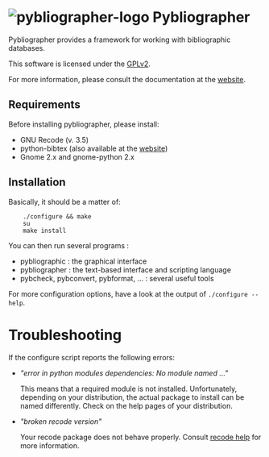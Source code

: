 # ![pybliographer-logo] Pybliographer

Pybliographer provides a framework for working with bibliographic
databases.

This software is licensed under the [GPLv2][license].

For more information, please consult the documentation at the [website][pybliographer-website].


## Requirements

Before installing pybliographer, please install:

* GNU Recode (v. 3.5)
* python-bibtex (also available at the [website][pybliographer-website])
* Gnome 2.x and gnome-python 2.x


## Installation 

Basically, it should be a matter of:

```
	./configure && make
	su
	make install
```

You can then run several programs :

* pybliographic : the graphical interface
* pybliographer : the text-based interface and scripting language
* pybcheck, pybconvert, pybformat, ... : several useful tools

For more configuration options, have a look at the output of `./configure --help`.


# Troubleshooting

If the configure script reports the following errors:

* *"error in python modules dependencies:  No module named ..."*
 
   This means that a required module is not installed. Unfortunately,
   depending on your distribution, the actual package to install can
   be named differently. Check on the help pages of your distribution.

* *"broken recode version"*

   Your recode package does not behave properly.  Consult
   [recode help][recode-help] for more information.


[license]: COPYING
[pybliographer-website]: https://pybliographer.org/
[recode-help]: http://pybliographer.org/RecodeHelp
[pybliographer-logo]: data/icons/48x48/pybliographic.png
